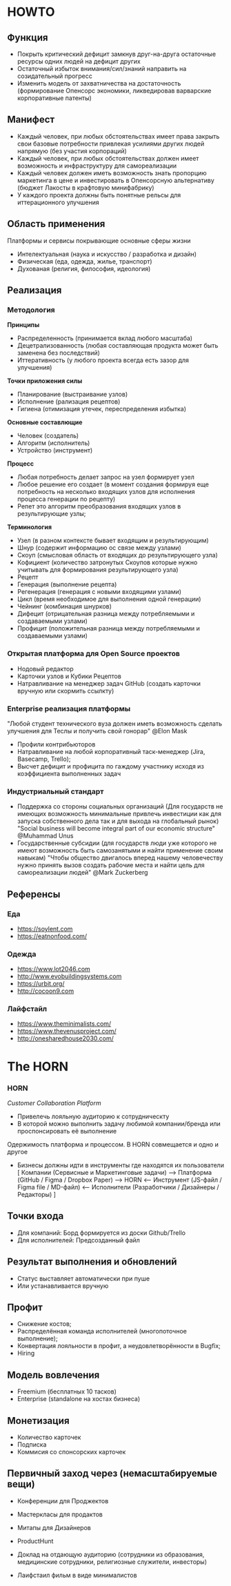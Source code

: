# HOWTO

## Функция
- Покрыть критический дефицит замкнув друг-на-друга остаточные ресурсы одних людей на дефицит других
- Остаточный избыток внимания/сил/знаний направить на созидательный прогресс 
- Изменить модель от захватничества на достаточность (формирование Опенсорс экономики, ликведировав варварские корпоративные патенты)

## Манифест
- Каждый человек, при любых обстоятельствах имеет права закрыть свои базовые потребности привлекая усилиями других людей напрямую (без участия корпораций)
- Каждый человек, при любых обстоятельствах должен имеет возможность и инфраструктуру для самореализации
- Каждый человек должен иметь возможность знать пропорцию маркетинга в цене и инвестировать в Опенсорсную альтернативу (бюджет Лакосты в крафтовую минифабрику)
- У каждого проекта должны быть понятные рельсы для иттерационного улучшения

## Область применения
Платформы и сервисы покрывающие основные сферы жизни
- Интелектуальная (наука и искусство / разработка и дизайн)
- Физическая (еда, одежда, жилье, транспорт)
- Духованая (религия, философия, идеология)


## Реализация

### Методология
**Принципы**
- Распределенность (принимается вклад любого масштаба)
- Децетрализованность (любая составляющая продукта может быть заменена без последствий)
- Иттеративность (у любого проекта всегда есть зазор для улучшения)

**Точки приложения силы**
- Планирование (выстраивание узлов)
- Исполнение (рализация рецептов)
- Гигиена (отимизация утечек, переспределения избытка)

**Основные составлющие**
- Человек (создатель)
- Алгоритм (исполнитель)
- Устройство (инструмент)

**Процесс**
- Любая потребность делает запрос на узел формирует узел
- Любое решение его создает (в момент создания формируя еще потребность на несколько входящих узлов для исполнения процесса генерации по рецепту)
- Репет это алгоритм преобразования входящих узлов в результирующие узлы;

**Терминология**
- Узел (в разном контексте бывает входящим и результирующим)
- Шнур (содержит информацию ос связе между узлами)
- Скоуп (смысловая область от входящих до результирующего узла)
- Кофициент (количество затронутых Скоупов которые нужно учитывать для формирования результирующего узла)
- Рецепт
- Генерация (выполнение рецепта)
- Регенерация (генерация с новыми входящими узлами)
- Цикл (время необходимое для выполнения одной генерации)
- Чейнинг (комбинация шнурков)
- Дифецит (отрицательная разница между потребляемыми и создаваемыми узлами)
- Профицит (положительная разница между потребляемыми и создаваемыми узлами)

### Открытая платформа для Open Source проектов
- Нодовый редактор
- Карточки узлов и Кубики Рецептов
- Натравливание на менеджер задач GitHub (создать карточки вручную или скормить ссылкту)

### Enterprise реализация платформы
"Любой студент технического вуза должен иметь возможность сделать улучшения для Теслы и получить свой гонорар" @Elon Mask
- Профили контрибьюторов
- Натравливание на любой корпоративный таск-менеджер (Jira, Basecamp, Trello);
- Высчет дефицит и профицита по гаждому участнику исходя из коэффициента выполненных задач


### Индустриальный стандарт
- Поддержка со стороны социальных организаций (Для государств не имеющих возможность минимальные привлечь инвестиции как для запуска собственного дела так и для выхода на глобальный рынок) "Social business will become integral part of our economic structure" @Muhammad Unus
- Государственные субсидии (для государств люди уже которого не имеют возможность быть самозанятыми и найти применение своим навыкам) "Чтобы общество двигалось вперед нашему человечеству нужно принять вызов создать рабочие места и найти цель для самореализации людей" @Mark Zuckerberg



## Референсы
### Еда 
 - https://soylent.com 
 - https://eatnonfood.com/
 
### Одежда
- https://www.lot2046.com
- http://www.evobuildingsystems.com 
- https://urbit.org/
- http://cocoon9.com

### Лайфстайл
- https://www.theminimalists.com/ 
- https://www.thevenusproject.com/ 
- http://onesharedhouse2030.com/



# The HORN

### HORN
*Customer Collaboration Platform*
- Привелечь лояльную аудиторию к сотрудническту
- В которой можно выполнить задачу любимой компании/бренда или проспонсировать её выполнение

Одержимость платформа и процессом. В HORN совмещается и одно и другое

- Бизнесы должны идти в инструменты где находятся их пользователи
[ Компании (Сервисные и Маркетинговые задачи) —> Платформа (GitHub / Figma / Dropbox Paper)  —> НОRN <— Инструмент (JS-файл / Figma file / MD-файл) <— Исполнители (Разработчики / Дизайнеры / Редакторы) ]

## Точки входа
- Для компаний: Борд формируется из доски Github/Trello
- Для исполнителей: Предсозданный файл

## Результат выполнения и обновлений
- Статус выставляет автоматически при пуше
- Или устанавливается вручную

## Профит
- Снижение костов;
- Распределённая команда исполнителей (многопоточное выполнение);
- Конвертация лояльности в профит, а неудовлетворённости в Bugfix;
- Hiring

## Модель вовлечения
- Freemium (бесплатных 10 тасков)
- Enterprise (standalone на хостах бизнеса)

## Монетизация
- Количество карточек
- Подписка
- Коммисия со спонсорских карточек

## Первичный заход через (немасштабируемые вещи)
- Конференции для Проджектов
- Мастеркласы для продактов
- Митапы для Дизайнеров


- ProductHunt
- Доклад на отдающую аудиторию (cотрудники из образования, медицинские сотрудники, религиозные служители, инвесторы)
- Лаифстаил фильм в виде минималистов


